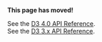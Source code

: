 **This page has moved!**

See the [D3 4.0 API Reference](https://github.com/d3/d3/blob/master/API.md#histograms).
<br>See the [D3 3.x API Reference](https://github.com/d3/d3-3.x-api-reference/blob/master/Histogram-Layout.md).
